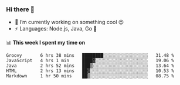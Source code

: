### Hi there 👋

<!--
**nodejh/nodejh** is a ✨ _special_ ✨ repository because its `README.md` (this file) appears on your GitHub profile.

Here are some ideas to get you started:

- 🔭 I’m currently working on ...
- 🌱 I’m currently learning ...
- 👯 I’m looking to collaborate on ...
- 🤔 I’m looking for help with ...
- 💬 Ask me about ...
- 📫 How to reach me: ...
- 😄 Pronouns: ...
- ⚡ Fun fact: ...
-->

- 🔭 I’m currently working on something cool :wink:
- ⚡ Languages: Node.js, Java, Go :thought_balloon:

📊 **This week I spent my time on**

<!--START_SECTION:waka-->
```text
Groovy       6 hrs 38 mins   ████████░░░░░░░░░░░░░░░░░   31.48 % 
JavaScript   4 hrs 1 min     ████▓░░░░░░░░░░░░░░░░░░░░   19.06 % 
Java         2 hrs 52 mins   ███▒░░░░░░░░░░░░░░░░░░░░░   13.64 % 
HTML         2 hrs 13 mins   ██▓░░░░░░░░░░░░░░░░░░░░░░   10.53 % 
Markdown     1 hr 50 mins    ██▒░░░░░░░░░░░░░░░░░░░░░░   08.75 % 
```
<!--END_SECTION:waka-->


<!--
:traffic_light: **Visitors**

![visitors](https://visitor-badge.glitch.me/badge?page_id=nodejh.nodejh)
-->
